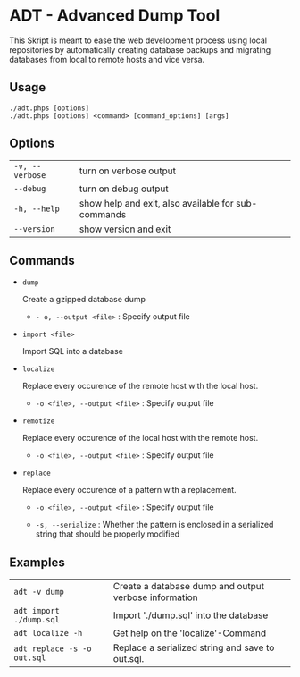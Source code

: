 # ADT - Advanced Dump Tool

This Skript is meant to ease the web development process using local repositories by automatically creating database backups and migrating databases from local to remote hosts and vice versa.

## Usage

```
./adt.phps [options]
./adt.phps [options] <command> [command_options] [args]
```

## Options

| 				  | 						  							|
| --------------- | --------------------------------------------------- |
| `-v, --verbose` | turn on verbose output    							|
| `--debug`       | turn on debug output      							|
| `-h, --help`    | show help and exit, also available for sub-commands |
| `--version`     | show version and exit     							|

## Commands

* `dump`

  Create a gzipped database dump

  - `- o, --output <file>` : Specify output file  

* `import <file>`

  Import SQL into a database  

* `localize`

  Replace every occurence of the remote host with the local host.

  - `-o <file>, --output <file>` : Specify output file  

* `remotize`

  Replace every occurence of the local host with the remote host.

  - `-o <file>, --output <file>` : Specify output file  

* `replace`

  Replace every occurence of a pattern with a replacement.

  - `-o <file>, --output <file>` : Specify output file

  - `-s, --serialize` : Whether the pattern is enclosed in a serialized string that should be properly modified

## Examples

| 						  	  |														  |
| --------------------------- | ----------------------------------------------------- |
| `adt -v dump` 		  	  | Create a database dump and output verbose information |
| `adt import ./dump.sql` 	  | Import './dump.sql' into the database 				  |
| `adt localize -h`		  	  | Get help on the 'localize'-Command					  |
| `adt replace -s -o out.sql` | Replace a serialized string and save to out.sql.	  |